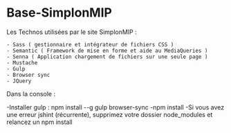 # Base-SimplonMIP

Les Technos utilisées par le site SimplonMIP :

    - Sass ( gestionnaire et intégrateur de fichiers CSS )
    - Semantic ( Framework de mise en forme et aide au MediaQueries )
    - Senna ( Application chargement de fichiers sur une seule page )
    - Mustache 
    - Gulp 
    - Browser sync
    - JQuery
    
Dans la console : 

-Installer gulp : npm install --g gulp browser-sync
-npm install
-Si vous avez une erreur jshint (récurrente), supprimez votre dossier node_modules et relancez un npm install


                  
                  
                  

    
